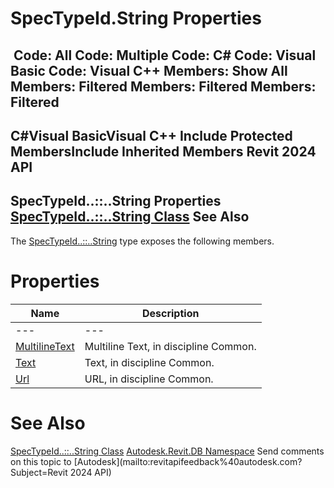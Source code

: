 # SpecTypeId.String Properties

﻿
 Code: All Code: Multiple Code: C# Code: Visual Basic Code: Visual C++  Members: Show All Members: Filtered Members: Filtered Members: Filtered   
---  
C#Visual BasicVisual C++
Include Protected MembersInclude Inherited Members
Revit 2024 API  
---  
SpecTypeId..::..String Properties  
[SpecTypeId..::..String Class](838f3053-a30d-f80f-beff-2b04d710fbc9.md "SpecTypeId.String Class") See Also  
---  
The [SpecTypeId..::..String](838f3053-a30d-f80f-beff-2b04d710fbc9.md "SpecTypeId.String Class") type exposes the following members.
# Properties
| Name | Description |
| --- | --- |
| --- | --- | --- |
| [MultilineText](97bbc42a-47e8-0e2e-1c71-60e601b1a767.md "MultilineText Property") | Multiline Text, in discipline Common. |
| [Text](bca94fdd-b22c-45fb-2db7-c6290b29c9e9.md "Text Property") | Text, in discipline Common. |
| [Url](3609d7f8-e96e-2e38-f60e-65c68873b62f.md "Url Property") | URL, in discipline Common. |

# See Also
[SpecTypeId..::..String Class](838f3053-a30d-f80f-beff-2b04d710fbc9.md "SpecTypeId.String Class")
[Autodesk.Revit.DB Namespace](87546ba7-461b-c646-cbb1-2cb8f5bff8b2.md "Autodesk.Revit.DB Namespace")
Send comments on this topic to [Autodesk](mailto:revitapifeedback%40autodesk.com?Subject=Revit 2024 API)